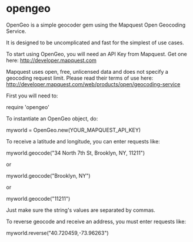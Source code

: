 opengeo
=======
OpenGeo is a simple geocoder gem using the Mapquest Open Geocoding Service.

It is designed to be uncomplicated and fast for the simplest of use cases.

To start using OpenGeo, you will need an API Key from Mapquest. Get one here: http://developer.mapquest.com

Mapquest uses open, free, unlicensed data and does not specify a geocoding request limit. 
Please read their terms of use here: 
http://developer.mapquest.com/web/products/open/geocoding-service

First you will need to:

require 'opengeo'

To instantiate an OpenGeo object, do:

myworld = OpenGeo.new(YOUR_MAPQUEST_API_KEY)

To receive a latitude and longitude, you can enter requests like:

myworld.geocode("34 North 7th St, Brooklyn, NY, 11211")

or

myworld.geocode("Brooklyn, NY")

or

myworld.geocode("11211")

Just make sure the string's values are separated by commas.


To reverse geocode and receive an address, you must enter requests like:

myworld.reverse("40.720459,-73.96263")

